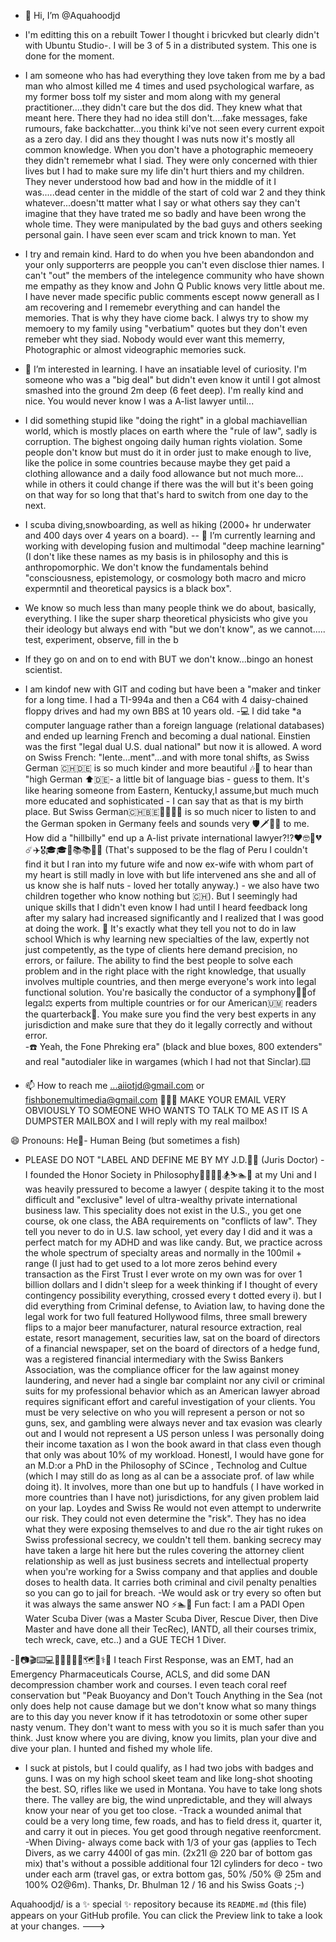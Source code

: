   - 👋 Hi, I’m @Aquahoodjd
  - I'm editting this on a rebuilt Tower I thought i bricvked but clearly didn't with Ubuntu Studio-. I will be 3 of 5 in a distributed system. This one is done for the moment.  
  - I am someone who has had everything they love taken from me by a bad man who almost killed me 4 times and used psychological warfare, as my former boss tolf my sister and mom along with my general practitioner....they didn't care but the dos did. They knew what that meant here. There they had no idea still don't....fake messages, fake rumours, fake backchatter...you think ki've not seen every current expoit as a zero day. I did ans they thought I was nuts now it's mostly all common knowledge. When you don't have a photographic memeoery they didn't rememebr what I siad. They were only concerned with thier lives but I had to make sure my life din't hurt thiers and my children. They never understood how bad and how in the middle of it I was.....dead center in the middle of the start of cold war 2 and they think whatever...doesn'tt matter what I say or what others say they can't imagine that they have trated me so badly and have been wrong the whole time. They were manipulated by the bad guys and others seeking personal gain. I have seen ever scam and trick known to man. Yet
  - I  try and remain kind. Hard to do when you hve been abandondon and your only supporterrs are peopple you can't even disclose thier names. I can't "out" the members of the intelegence community who have shown me empathy as they know and John Q Public knows very little about me. I have never made specific public comments escept noww generall as I am recovering and I rememebr everything and can handel the memories. That is why they have ciome back. I alwys try to show my memoery to my family using "verbatium" quotes but they don't even remeber wht they siad. Nobody would ever want this memerry, Photographic or almost videographic memories suck.  
- 👀 I’m interested in learning. I have an insatiable level of curiosity. I'm someone who was a "big deal" but didn't even know it until I got almost smashed into the ground 2m deep (6 feet deep). I'm really kind and nice. You would never know I was a A-list lawyer until...
- I did something stupid like "doing the right" in a global machiavellian world, which is mostly places on earth where the "rule of law", sadly is corruption. The bighest ongoing daily human rights violation. Some people don't know but must do it in order just to make enough to live, like the police in some countries because maybe they get paid a clothing allowance and a daily food allowance but not much more... while in others it could change if there was the will but it's been going on that way for so long that that's hard to switch from one day to the next. 
- I scuba diving,snowboarding, as well as hiking (2000+ hr underwater and 400 days over 4 years on a board). 
-- 🌱 I’m currently learning and working with developing fusion and multimodal "deep machine learning" (I don't like these names as my basis is in philosophy and this is anthropomorphic. We don't know the fundamentals behind "consciousness, epistemology, or cosmology both macro and micro expermntil and theoretical paysics is a black box".
- We know so much less than many people think we do about, basically, everything. I like the super sharp theoretical physicists who give you their ideology but always end with "but we don't know", as we cannot..... test, experiment, observe, fill in the b
    
- If they go on and on to end with BUT we don't know...bingo an honest scientist.

- I am kindof new with GIT and coding but have been a "maker and tinker for a long time. I had a TI-994a and then a C64 with 4 daisy-chained floppy drives and had my own BBS at 10 years old.
-💻 I did take *a computer language rather than a foreign language (relational databases) and ended up learning French and becoming a dual national. Einstien was the first "legal dual U.S. dual national" but now it is allowed.
A word on Swiss French: "lente...ment"...and with more tonal shifts, as Swiss German 🇨🇭🇩🇪 is so much kinder and more beautiful 🎶🎼 to hear than "high German ⬆️🇩🇪- a little bit of language bias - guess to them. It's like hearing someone from Eastern, Kentucky,I assume,but much much more educated and sophisticated - I can say that as that is my birth place. But Swiss German🇨🇭🇧🇪🎹🎷🎻🎷 is so much nicer to listen to and the German spoken in Germany feels and sounds very 🛡️🗡️📣📢  to me. How did a "hillbilly" end up a A-list private international lawyer?!?❤️🤓💯💔☄️✈️🎖️🎓🎓💼📚📚🇵🇪 (That's supposed to be the flag of Peru I couldn't find it but I ran into my future wife and now ex-wife with whom part of my heart is still madly in love with but life intervened ans she and all of us know she is half nuts - loved her totally anyway.) - we also have two children together who know nothing but 🇨🇭). But I seemingly had unique skills that I didn't even know I had until I heard feedback long after my salary had increased significantly and I realized that I was good at doing the work.
🚫 It's exactly what they tell you not to do in law school Which is why learning  new specialties of the law, expertly not just competently, as the type of clients here demand precision, no errors, or failure. The ability to  find the best people to solve each problem and in the right place with the right knowledge, that usually involves multiple countries, and then merge everyone's work into legal functional solution. You're basically the conductor of a symphony🎼🎶of legal⚖️ experts from multiple countries or for our American🇺🇲 readers the quarterback🏉. You make sure you find the very best experts in any jurisdiction and make sure that they do it legally correctly and without error.  
-☎️ Yeah, the Fone Phreking era" (black and blue boxes, 800 extenders" and  real "autodialer like in wargames  (which I had not that Sinclar).⌨️
- 📫 How to reach me ...aiiotjd@gmail.com or fishbonemultimedia@gmail.com
🛑🚧🚨 MAKE YOUR EMAIL VERY OBVIOUSLY TO SOMEONE WHO WANTS TO TALK TO ME AS IT IS A DUMPSTER MAILBOX and I will reply with my real mailbox!

😄 Pronouns: He🧑- Human Being (but sometimes a fish) 
-  PLEASE DO NOT "LABEL AND DEFINE ME BY MY J.D.🧑‍⚖️ (Juris Doctor) - I founded the Honor Society in Philosophy🧑‍💻🧑‍🎓🏂⛷️🏊🚣 at my Uni and I was heavily pressured to become a lawyer ( despite taking it to the most difficult and "exclusive" level of ultra-wealthy private international business law.
This speciality does not exist in the U.S., you get one course, ok one class,  the ABA requirements on "conflicts of law". They tell you never to do in U.S. law school, yet every day I did  and it was a perfect match for my ADHD and was like candy. But, we practice across the whole spectrum of specialty areas and normally in the 100mil + range (I just had to get used to a lot more zeros behind every transaction as the First Trust I ever wrote on my own was for over 1 billion dollars and I didn't sleep for a week thinking if I thought of every contingency possibility everything, crossed every t dotted every i). but I did everything from Criminal defense, to Aviation law, to having done the legal work for two full featured Hollywood films, three small brewery flips to a major beer manufacturer, natural resource extraction, real estate, resort management, securities law, sat on the board of directors of a financial newspaper, set on the board of directors of a hedge fund, was a registered financial intermediary with the Swiss Bankers Association, was the compliance officer for the law against money laundering, and never had a single bar complaint nor any civil or criminal suits for my professional behavior which as an American lawyer abroad requires significant effort and careful investigation of your clients. You must be very selective on who you will represent a person or not so guns, sex, and gambling were always never and tax evasion was clearly out and I would not represent a US person unless I was personally doing their income taxation as I won the book award in that class even though that only was about 10% of my workload. Honestl, I would have gone for an M.D:or a PhD in the Philosophy of SCince , Technolog and Cultue (which I may still do as long as aI can be a associate prof. of law while doing it). 
It involves, more than one but up to handfuls ( I have worked in more countries than I have not) jurisdictions, for any given problem laid on your lap. Loydes and Swiss Re would not even attempt to underwrite our risk. They could not even determine the "risk". They has no idea what they were exposing themselves to and due ro the air tight rukes on Swiss professional secrecy, we couldn't tell them. banking secrecy may have taken a large hit here but the rules covering the attorney client relationship as well as just business secrets and intellectual property when you're working for a Swiss company and that applies and double doses to health data. It carries both criminal and civil penalty penalties so you can go to jail for breach. 
-We would ask or try every so often but it was always the same answer NO
⚡🏊🚣 Fun fact: I am a PADI Open Water Scuba Diver (was a Master Scuba Diver, Rescue Diver, then Dive Master and have done all their TecRec), IANTD, all their courses trimix, tech wreck, cave, etc..) and a GUE TECH 1 Diver.
 
-🛟📷🎬⌨️💻💾⛵🛶🚀🌐🗺️🗾⚕️🥼 I teach First Response, was an EMT, had an Emergency Pharmaceuticals Course, ACLS, and did some DAN decompression chamber work and courses. I even teach coral reef conservation but "Peak Buoyancy and Don't Touch Anything in the Sea (not only does help not  cause damage but we don't know what so many things are to this day you never know if it has tetrodotoxin or some other super nasty venum. They don't want to mess with you so it is much safer than you think. Just know where you are diving, know you limits, plan your dive and dive your plan. I hunted and fished my whole life.
  - I suck at pistols, but I could qualify, as I had two jobs with badges and guns. I was on my high school skeet team and like long-shot shooting the best. SO, rifles like we used in Montana. You have to take long shots there. The valley are big, the wind unpredictable, and they will always know your near of you get too close. 
-Track a wounded animal that could be a very long time, few roads, and has to field dress it, quarter it, and carry it out in pieces. You get good through negative reenforcment. 
-When Diving-  always come back with 1/3 of your gas (applies to Tech Divers, as we carry 4400l of gas min.  (2x21l @ 220 bar of bottom gas mix) that's without a possible additional four 12l cylinders for deco - two under each arm (travel gas, or extra bottom gas, 50% /50% @ 25m and 100% O2@6m). Thanks, Dr. Bhulman 12 / 16 and his Swiss Goats ;-)

Aquahoodjd/  is a ✨ special ✨ repository because its `README.md` (this file) appears on your GitHub profile.
You can click the Preview link to take a look at your changes.
--->
